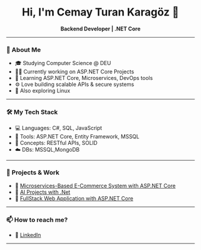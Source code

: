 <h1 align="center">Hi, I'm Cemay Turan Karagöz 👋</h1>

<p align="center">
  <b>Backend Developer | .NET Core </b>
</p>

---

### 🧠 About Me

- 🎓 Studying Computer Science @ DEU
- 🧑‍💻 Currently working on ASP.NET Core Projects
- 🌱 Learning ASP.NET Core, Microservices, DevOps tools
- ⚙️ Love building scalable APIs & secure systems
- 🐧 Also exploring Linux

---

### 🛠️ My Tech Stack

- 💻 Languages: C#, SQL, JavaScript
- 🧰 Tools: ASP.NET Core, Entity Framework, MSSQL
- 🧠 Concepts: RESTful APIs, SOLID
- ☁️ DBs: MSSQL,MongoDB

---

### 🧰 Projects & Work

- 📁 [Microservices-Based E-Commerce System with ASP.NET Core](https://github.com/Catujk/Microservices-Based_E-Commerce_System_with_ASP.NET_Core)
- 📁 [AI Projects with .Net](https://github.com/Catujk/AI-Projects-with-DotNet)
- 📁 [FullStack Web Application with ASP.NET Core](https://github.com/Catujk/Full-Stack-Web-Application-with-ASP.NET-Core-5)

---

### 📫 How to reach me?

- 💼 [LinkedIn](https://www.linkedin.com/in/cetuka)

---
